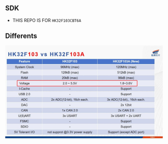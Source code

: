 ## SDK

* THIS REPO IS FOR ``` HK32F103CBT6A ```

## Differents

![Old vs New](./older-vs-newer.jpg)
